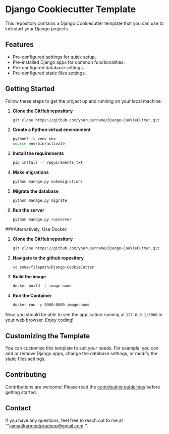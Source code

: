 

# Django Cookiecutter Template

This repository contains a Django Cookiecutter template that you can use to kickstart your Django projects.

## Features

- Pre-configured settings for quick setup.
- Pre-installed Django apps for common functionalities.
- Pre-configured database settings.
- Pre-configured static files settings.

## Getting Started

Follow these steps to get the project up and running on your local machine:

1. **Clone the GitHub repository**
   ```bash
   git clone https://github.com/yourusername/Django-CookieCutter.git
   ```
2. **Create a Python virtual environment**
   ```bash
   python3 -m venv env
   source env/bin/activate
   ```
3. **Install the requirements**
   ```bash
   pip install -r requirements.txt
   ```
4. **Make migrations**
   ```bash
   python manage.py makemigrations
   ```
5. **Migrate the database**
   ```bash
   python manage.py migrate
   ```
6. **Run the server**
   ```bash
   python manage.py runserver
   ```

###Alternatively, Use Docker:

1. **Clone the GitHub repository**
   ```bash
   git clone https://github.com/yourusername/Django-CookieCutter.git
   ```

2. **Navigate to the github repository**
   ```bash
   cd some/filepath/Django-CookieCutter
   ```

3. **Build the image**
   ```bash
   docker build -t image-name
   ```

4. **Run the Container**
   ```bash
   docker run -p 8000:8000 image-name

Now, you should be able to see the application running at `127.0.0.1:8000` in your web browser. Enjoy coding!

## Customizing the Template

You can customize this template to suit your needs. For example, you can add or remove Django apps, change the database settings, or modify the static files settings.

## Contributing

Contributions are welcome! Please read the [contributing guidelines](CONTRIBUTING.md) before getting started.


## Contact

If you have any questions, feel free to reach out to me at '''jamsutkarmeetpradeep@gmail.com'''.


